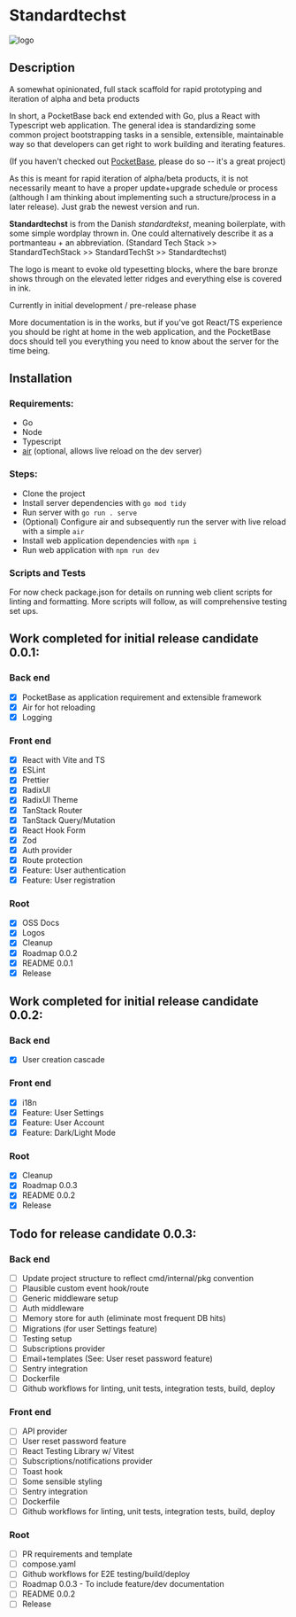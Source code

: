 # Standardtechst
![logo](https://github.com/user-attachments/assets/8c46a448-c22c-4fb0-a17e-52bbd1d46ef5)

## Description
A somewhat opinionated, full stack scaffold for rapid prototyping and iteration of alpha and beta products

In short, a PocketBase back end extended with Go, plus a React with Typescript web application. The general idea is standardizing some common project bootstrapping tasks in a sensible, extensible, maintainable way so that developers can get right to work building and iterating features.

(If you haven't checked out [PocketBase](https://pocketbase.io/), please do so -- it's a great project)

As this is meant for rapid iteration of alpha/beta products, it is not necessarily meant to have a proper update+upgrade schedule or process (although I am thinking about implementing such a structure/process in a later release). Just grab the newest version and run.

**Standardtechst** is from the Danish *standardtekst*, meaning boilerplate, with some simple wordplay thrown in. One could alternatively describe it as a portmanteau + an abbreviation. (Standard Tech Stack >> StandardTechStack >> StandardTechSt >> Standardtechst)

The logo is meant to evoke old typesetting blocks, where the bare bronze shows through on the elevated letter ridges and everything else is covered in ink.

Currently in initial development / pre-release phase

More documentation is in the works, but if you've got React/TS experience you should be right at home in the web application, and the PocketBase docs should tell you everything you need to know about the server for the time being.

## Installation
### Requirements:
* Go
* Node
* Typescript
* [air](https://github.com/air-verse/air) (optional, allows live reload on the dev server)

### Steps:
* Clone the project
* Install server dependencies with `go mod tidy`
* Run server with `go run . serve`
* (Optional) Configure air and subsequently run the server with live reload with a simple `air`
* Install web application dependencies with `npm i`
* Run web application with `npm run dev`

### Scripts and Tests
For now check package.json for details on running web client scripts for linting and formatting. More scripts will follow, as will comprehensive testing set ups.

## Work completed for initial release candidate 0.0.1:

### Back end
- [x] PocketBase as application requirement and extensible framework
- [x] Air for hot reloading
- [x] Logging

### Front end
- [x] React with Vite and TS
- [x] ESLint
- [x] Prettier
- [x] RadixUI
- [x] RadixUI Theme 
- [x] TanStack Router
- [x] TanStack Query/Mutation
- [x] React Hook Form 
- [x] Zod
- [X] Auth provider
- [x] Route protection
- [x] Feature: User authentication
- [x] Feature: User registration

### Root
- [x] OSS Docs
- [x] Logos
- [x] Cleanup
- [x] Roadmap 0.0.2
- [x] README 0.0.1
- [x] Release

## Work completed for initial release candidate 0.0.2:

### Back end
- [x] User creation cascade

### Front end
- [X] i18n
- [x] Feature: User Settings
- [x] Feature: User Account 
- [x] Feature: Dark/Light Mode

### Root
- [x] Cleanup
- [x] Roadmap 0.0.3
- [x] README 0.0.2
- [x] Release

## Todo for release candidate 0.0.3:

### Back end
- [ ] Update project structure to reflect cmd/internal/pkg convention
- [ ] Plausible custom event hook/route
- [ ] Generic middleware setup
- [ ] Auth middleware
- [ ] Memory store for auth (eliminate most frequent DB hits)
- [ ] Migrations (for user Settings feature)
- [ ] Testing setup
- [ ] Subscriptions provider
- [ ] Email+templates (See: User reset password feature)
- [ ] Sentry integration
- [ ] Dockerfile
- [ ] Github workflows for linting, unit tests, integration tests, build, deploy

### Front end
- [ ] API provider
- [ ] User reset password feature
- [ ] React Testing Library w/ Vitest
- [ ] Subscriptions/notifications provider
- [ ] Toast hook
- [ ] Some sensible styling
- [ ] Sentry integration
- [ ] Dockerfile
- [ ] Github workflows for linting, unit tests, integration tests, build, deploy

### Root
- [ ] PR requirements and template
- [ ] compose.yaml
- [ ] Github workflows for E2E testing/build/deploy
- [ ] Roadmap 0.0.3 - To include feature/dev documentation
- [ ] README 0.0.2
- [ ] Release